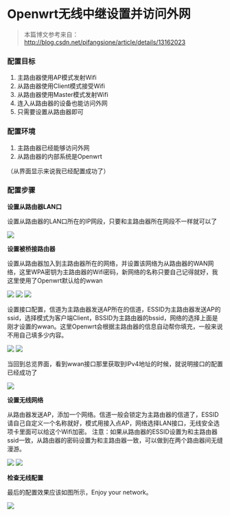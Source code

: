 # Openwrt无线中继设置并访问外网

> 本篇博文参考来自：http://blog.csdn.net/pifangsione/article/details/13162023

### 配置目标

1. 主路由器使用AP模式发射Wifi
2. 从路由器使用Client模式接受Wifi
3. 从路由器使用Master模式发射Wifi
4. 连入从路由器的设备也能访问外网
5. 只需要设置从路由器即可

### 配置环境

1. 主路由器已经能够访问外网
2. 从路由器的内部系统是Openwrt

（从界面显示来说我已经配置成功了）

### 配置步骤

**设置从路由器LAN口**

设置从路由器的LAN口所在的IP网段，只要和主路由器所在网段不一样就可以了

![](http://images2015.cnblogs.com/blog/701997/201603/701997-20160303142357705-1616422824.png)

**设置被桥接路由器**

设置从路由器加入到主路由器所在的网络，并设置该网络为从路由器的WAN网络，这里WPA密钥为主路由器的Wifi密码，新网络的名称只要自己记得就好，我这里使用了Openwrt默认给的wwan

![](http://images2015.cnblogs.com/blog/701997/201603/701997-20160303142426330-545402831.png)
![](http://images2015.cnblogs.com/blog/701997/201603/701997-20160303142432580-955249385.png)
![](http://images2015.cnblogs.com/blog/701997/201603/701997-20160303142438112-1581381618.png)

设置接口配置，信道为主路由器发送AP所在的信道，ESSID为主路由器发送AP的ssid，选择模式为客户端Client，BSSID为主路由器的bssid，网络的选择上面是刚才设置的wwan。这里Openwrt会根据主路由器的信息自动帮你填充，一般来说不用自己填多少内容。

![](http://images2015.cnblogs.com/blog/701997/201603/701997-20160303142555612-145452321.png)
![](http://images2015.cnblogs.com/blog/701997/201603/701997-20160303142604205-2040498167.png)

当回到总览界面，看到wwan接口那里获取到IPv4地址的时候，就说明接口的配置已经成功了

![](http://images2015.cnblogs.com/blog/701997/201603/701997-20160303142618315-902082032.png)

**设置无线网络**

从路由器发送AP，添加一个网络。信道一般会锁定为主路由器的信道了，ESSID请自己自定义一个名称就好，模式用接入点AP，网络选择LAN接口，无线安全选项卡里面可以给这个Wifi加密。
注意：如果从路由器的ESSID设置为和主路由器ssid一致，从路由器的密码设置为和主路由器一致，可以做到在两个路由器间无缝漫游。

![](http://images2015.cnblogs.com/blog/701997/201603/701997-20160303142640721-1756013656.png)
![](http://images2015.cnblogs.com/blog/701997/201603/701997-20160303142646940-416869814.png)

**检查无线配置**

最后的配置效果应该如图所示，Enjoy your network。

![](http://images2015.cnblogs.com/blog/701997/201603/701997-20160303142657659-1561971568.png)